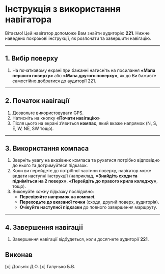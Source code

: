 # Інструкція з використання навігатора

Вітаємо! Цей навігатор допоможе Вам знайти аудиторію **221**. Нижче наведено покрокові інструкції, як розпочати та завершити навігацію.

---

## 1. Вибір поверху
1. На початковому екрані при бажанні натисніть на посилання **«Мапа першого поверху»** або **«Мапа другого поверху»**, якщо Ви бажаєте самостійно добратися до аудиторії 221.

---

## 2. Початок навігації
1. Дозвольте використовувати GPS.
1. Натисніть на кнопку **«Почати навігацію»**
2. Після цього на екрані з’явиться **компас**, який вкаже напрямок (N, S, E, W, NE, SW тощо).

---

## 3. Використання компаса
1. Зверніть увагу на вказівник компаса та рухатися потрібно відповідно до нього та дотримуйтеся підказок.
1. Коли ви перейдете до потрібної частини поверху, навігатор може видати наступні інструкції (наприклад, **«Знайдіть сходи та підніміться на 2 поверх»**, **«Перейдіть до правого крила коледжу»**, тощо).
2. Виконуйте кожну підказку послідовно:
   - **Перевіряйте напрямок на компасі**.
   - **Переходьте до вказаної точки** (сходи, другий поверх, аудиторія).
   - **Очікуйте наступної підказки** до повного завершення маршруту.

---

## 4. Завершення навігації
1. Завершення навігації відбудеться, коли досягнете аудиторії **221**.

## Виконав
[x] Дольнік Д.О.
[x] Галунько Б.В.
